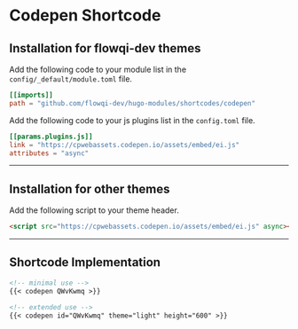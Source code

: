 # Codepen Shortcode

## Installation for flowqi-dev themes

Add the following code to your module list in the `config/_default/module.toml` file.

```toml
[[imports]]
path = "github.com/flowqi-dev/hugo-modules/shortcodes/codepen"
```

Add the following code to your js plugins list in the `config.toml` file.

```toml
[[params.plugins.js]]
link = "https://cpwebassets.codepen.io/assets/embed/ei.js"
attributes = "async"
```

<hr>

## Installation for other themes

Add the following script to your theme header.

```html
<script src="https://cpwebassets.codepen.io/assets/embed/ei.js" async></script>
```

<hr>

## Shortcode Implementation

```md
<!-- minimal use -->
{{< codepen QWvKwmq >}}

<!-- extended use -->
{{< codepen id="QWvKwmq" theme="light" height="600" >}}
```
